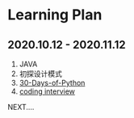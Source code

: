 # Learning Plan
## 2020.10.12 - 2020.11.12
1. JAVA
2. 初探设计模式
3. [30-Days-of-Python](https://github.com/Asabeneh/30-Days-Of-Python)
4. [coding interview](https://github.com/jwasham/coding-interview-university/blob/master/translations/README-cn.md)


NEXT....
